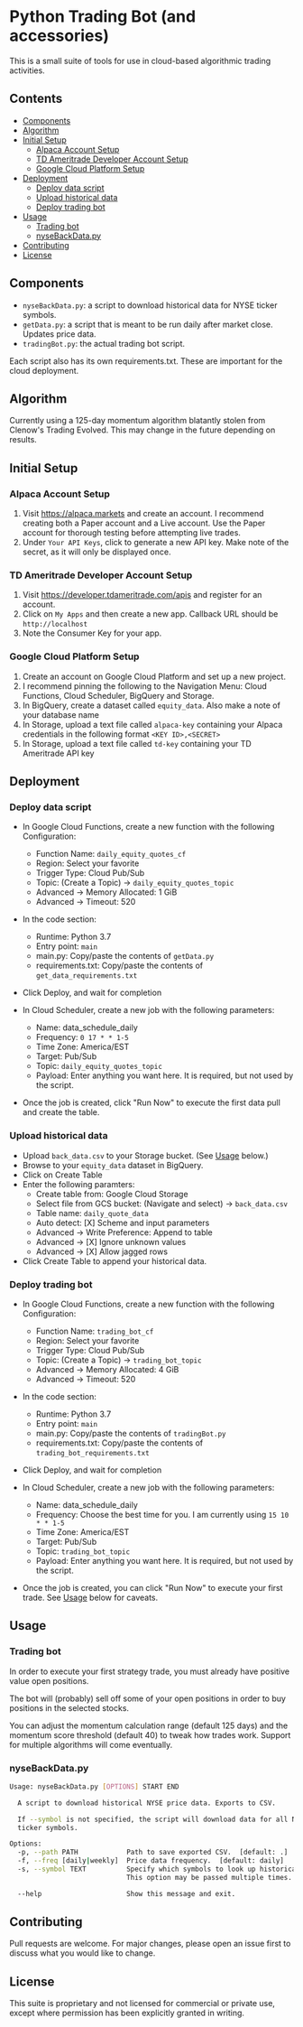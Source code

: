 # Python Trading Bot (and accessories)

This is a small suite of tools for use in cloud-based algorithmic trading activities.

## Contents

* [Components](#components)
* [Algorithm](#algorithm)
* [Initial Setup](#initial-setup)
  * [Alpaca Account Setup](#alpaca-account-setup)
  * [TD Ameritrade Developer Account Setup](#td-ameritrade-developer-account-setup)
  * [Google Cloud Platform Setup](#google-cloud-platform-setup)
* [Deployment](#deployment)
  * [Deploy data script](#deploy-data-script)
  * [Upload historical data](#upload-historical-data)
  * [Deploy trading bot](#deploy-trading-bot)
* [Usage](#usage)
  * [Trading bot](#trading-bot)
  * [nyseBackData.py](#nysebackdatapy)
* [Contributing](#contributing)
* [License](#license)

## Components

* `nyseBackData.py`: a script to download historical data for NYSE ticker symbols.
* `getData.py`: a script that is meant to be run daily after market close. Updates price data.
* `tradingBot.py`: the actual trading bot script.

Each script also has its own requirements.txt. These are important for the cloud deployment.

## Algorithm

Currently using a 125-day momentum algorithm blatantly stolen from Clenow's Trading Evolved. This may change in the future depending on results.

## Initial Setup

### Alpaca Account Setup

1. Visit <https://alpaca.markets> and create an account. I recommend creating both a Paper account and a Live account. Use the Paper account for thorough testing before attempting live trades.
2. Under `Your API Keys`, click to generate a new API key. Make note of the secret, as it will only be displayed once.

### TD Ameritrade Developer Account Setup

1. Visit <https://developer.tdameritrade.com/apis> and register for an account.
2. Click on `My Apps` and then create a new app. Callback URL should be `http://localhost`
3. Note the Consumer Key for your app.

### Google Cloud Platform Setup

1. Create an account on Google Cloud Platform and set up a new project.
2. I recommend pinning the following to the Navigation Menu: Cloud Functions, Cloud Scheduler, BigQuery and Storage.
3. In BigQuery, create a dataset called `equity_data`. Also make a note of your database name
4. In Storage, upload a text file called `alpaca-key` containing your Alpaca credentials in the following format `<KEY ID>,<SECRET>`
5. In Storage, upload a text file called `td-key` containing your TD Ameritrade API key

## Deployment

### Deploy data script

* In Google Cloud Functions, create a new function with the following Configuration:

  * Function Name: `daily_equity_quotes_cf`
  * Region: Select your favorite
  * Trigger Type: Cloud Pub/Sub
  * Topic: (Create a Topic) -> `daily_equity_quotes_topic`
  * Advanced -> Memory Allocated: 1 GiB
  * Advanced -> Timeout: 520

* In the code section:

  * Runtime: Python 3.7
  * Entry point: `main`
  * main.py: Copy/paste the contents of `getData.py`
  * requirements.txt: Copy/paste the contents of `get_data_requirements.txt`

* Click Deploy, and wait for completion
* In Cloud Scheduler, create a new job with the following parameters:

  * Name: data_schedule_daily
  * Frequency: `0 17 * * 1-5`
  * Time Zone: America/EST
  * Target: Pub/Sub
  * Topic: `daily_equity_quotes_topic`
  * Payload: Enter anything you want here. It is required, but not used by the script.

* Once the job is created, click "Run Now" to execute the first data pull and create the table.

### Upload historical data

* Upload `back_data.csv` to your Storage bucket. (See [Usage](#nysebackdatapy) below.)
* Browse to your `equity_data` dataset in BigQuery.
* Click on Create Table
* Enter the following paramters:
  * Create table from: Google Cloud Storage
  * Select file from GCS bucket: (Navigate and select) -> `back_data.csv`
  * Table name: `daily_quote_data`
  * Auto detect: [X] Scheme and input parameters
  * Advanced -> Write Preference: Append to table
  * Advanced -> [X] Ignore unknown values
  * Advanced -> [X] Allow jagged rows
* Click Create Table to append your historical data.

### Deploy trading bot

* In Google Cloud Functions, create a new function with the following Configuration:

  * Function Name: `trading_bot_cf`
  * Region: Select your favorite
  * Trigger Type: Cloud Pub/Sub
  * Topic: (Create a Topic) -> `trading_bot_topic`
  * Advanced -> Memory Allocated: 4 GiB
  * Advanced -> Timeout: 520

* In the code section:

  * Runtime: Python 3.7
  * Entry point: `main`
  * main.py: Copy/paste the contents of `tradingBot.py`
  * requirements.txt: Copy/paste the contents of `trading_bot_requirements.txt`

* Click Deploy, and wait for completion
* In Cloud Scheduler, create a new job with the following parameters:

  * Name: data_schedule_daily
  * Frequency: Choose the best time for you. I am currently using `15 10 * * 1-5`
  * Time Zone: America/EST
  * Target: Pub/Sub
  * Topic: `trading_bot_topic`
  * Payload: Enter anything you want here. It is required, but not used by the script.

* Once the job is created, you can click "Run Now" to execute your first trade. See [Usage](#trading-bot) below for caveats.

## Usage

### Trading bot

In order to execute your first strategy trade, you must already have positive value open positions.

The bot will (probably) sell off some of your open positions in order to buy positions in the selected stocks.

You can adjust the momentum calculation range (default 125 days) and the momentum score threshold (default 40) to tweak how trades work. Support for multiple algorithms will come eventually.

### nyseBackData.py

```bash
Usage: nyseBackData.py [OPTIONS] START END

  A script to download historical NYSE price data. Exports to CSV.

  If --symbol is not specified, the script will download data for all NYSE
  ticker symbols.

Options:
  -p, --path PATH            Path to save exported CSV.  [default: .]
  -f, --freq [daily|weekly]  Price data frequency.  [default: daily]
  -s, --symbol TEXT          Specify which symbols to look up historical data.
                             This option may be passed multiple times.

  --help                     Show this message and exit.
```

## Contributing

Pull requests are welcome. For major changes, please open an issue first to discuss what you would like to change.

## License

This suite is proprietary and not licensed for commercial or private use, except where permission has been explicitly granted in writing.
